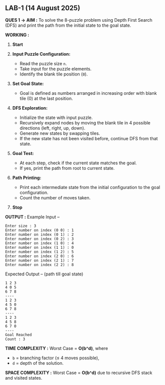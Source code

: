 ## **LAB-1 (14 August 2025)**

**QUES 1 ->**
**AIM :** To solve the 8-puzzle problem using Depth First Search (DFS) and print the path from the initial state to the goal state.

**WORKING :**

1. **Start**
2. **Input Puzzle Configuration:**

   * Read the puzzle size `n`.
   * Take input for the puzzle elements.
   * Identify the blank tile position (`0`).
3. **Set Goal State:**

   * Goal is defined as numbers arranged in increasing order with blank tile (0) at the last position.
4. **DFS Exploration:**

   * Initialize the state with input puzzle.
   * Recursively expand nodes by moving the blank tile in 4 possible directions (left, right, up, down).
   * Generate new states by swapping tiles.
   * If the new state has not been visited before, continue DFS from that state.
5. **Goal Test:**

   * At each step, check if the current state matches the goal.
   * If yes, print the path from root to current state.
6. **Path Printing:**

   * Print each intermediate state from the initial configuration to the goal configuration.
   * Count the number of moves taken.
7. **Stop**

**OUTPUT :**
Example Input –

```
Enter size : 3  
Enter number on index (0 0) : 1  
Enter number on index (0 1) : 2  
Enter number on index (0 2) : 3  
Enter number on index (1 0) : 4  
Enter number on index (1 1) : 0  
Enter number on index (1 2) : 5  
Enter number on index (2 0) : 6  
Enter number on index (2 1) : 7  
Enter number on index (2 2) : 8  
```

Expected Output – (path till goal state)

```
1 2 3  
4 0 5  
6 7 8  
----
1 2 3  
4 5 0  
6 7 8  
----
1 2 3  
4 5 8  
6 7 0  
----
Goal Reached  
Count : 3
```

**TIME COMPLEXITY :**
Worst Case = **O(b^d)**, where

* `b` = branching factor (≤ 4 moves possible),
* `d` = depth of the solution.

**SPACE COMPLEXITY :**
Worst Case = **O(b^d)** due to recursive DFS stack and visited states.
